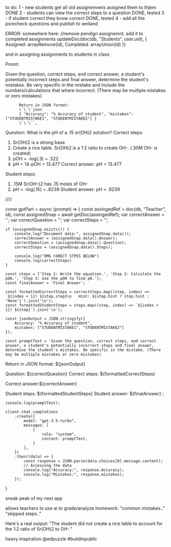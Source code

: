 to do:
1 - new students get all old assignemnets assigned them to thjem DONE 
2 - students can view the correct steps to a question            DONE, tested
3 - if student correct they know correct                          DONE, tested
4 - add all the psrecheck questions and publish to weiland         


ERROR: somewhere here: 
                    //remove pendign assignemnt, add it to completed assignments
                    updateDoc(doc(db, "Students", user.uid), {
                        Assigned: arrayRemove(id),
                        Completed: arrayUnion(id)
                    })

and in assigning assignments to students in class



Promt:

Given the question, correct steps, and correct answer, a student's potentially incorrect steps and final answer, determine the student's mistakes. Be very specific in the mistake and include the numbers/calculations that where incorrect. (There may be multiple mistakes or zero mistakes)


          Return in JSON format:
          \`\`\`json
          { "Accuracy": "% Accuracy of student", "mistakes": ["STUDENTMISTAKE1", "STUDENTMISTAKE2"] }
          \`\`\``,

Question: What is the pH of a .15 sr(OH)2 solution?
Correct steps:
1) Sr(OH)2 is a strong base
2) Create a rice table. Sr(OH)2 is a 1:2 ratio to create OH-. (.30M OH- is created)
3) pOH = -log(.3) = .522
3) pH = 14-pOH = 13.477
Correct answer: pH = 13.477

Student steps:
1) .15M Sr(OH-)2 has .15 moles of OH-
2) pH = -log(.15) = .8239
Student answer: pH = .8239




////


const gptPart = async (prompt) => {
    const assingedRef = doc(db, "Teacher", id);
    const assignedSnap = await getDoc(assingedRef);
    var correctAnswer = '';
    var correctQuestion = '';
    var correctSteps = '';

    if (assignedSnap.exists()) {
        console.log("Document data:", assignedSnap.data());
        correctAnswer = (assignedSnap.data().Answer);
        correctQuestion = (assignedSnap.data().Question);
        correctSteps = (assignedSnap.data().Steps);

        console.log("OMG CORECT STPES BELOW")
        console.log(correctSteps)
    }

    const steps = ['Step 1: Write the equation.', 'Step 2: Calculate the pOH.', 'Step 3: Use the pOH to find pH.'];
    const finalAnswer = 'Final Answer';

    const formattedCorrectSteps = correctSteps.map((step, index) => `${index + 1}) ${step.step}\n   Hint: ${step.hint ? step.hint : 'None'}`).join('\n');
    const formattedStudentSteps = steps.map((step, index) => `${index + 1}) ${step}`).join('\n');

    const jsonOutput = JSON.stringify({
        Accuracy: "% Accuracy of student",
        mistakes: ["STUDENTMISTAKE1", "STUDENTMISTAKE2"]
    });

    const promptText = `Given the question, correct steps, and correct answer, a student's potentially incorrect steps and final answer, determine the student's mistakes. Be specific in the mistake. (There may be multiple mistakes or zero mistakes)

Return in JSON format:
${jsonOutput}

Question: ${correctQuestion}
Correct steps:
${formattedCorrectSteps}

Correct answer:${correctAnswer}

Student steps:
${formattedStudentSteps}
Student answer: ${finalAnswer}`;

    console.log(promptText);

    client.chat.completions
        .create({
            model: "gpt-3.5-turbo",
            messages: [
                {
                    role: "system",
                    content: promptText,
                }
            ],
        })
        .then((data) => {
            const response = JSON.parse(data.choices[0].message.content);
            // Accessing the data
            console.log("Accuracy:", response.Accuracy);
            console.log("Mistakes:", response.mistakes);
        });
}





sneak peak of my next app 

allows teachers to use ai to grade/analyze homework:
"common mistakes.."
"skipped steps.."

Here's a real output:
"The student did not create a rice table to account for the 1:2 ratio of Sr(OH)2 to OH-."

heavy inspiration 
@edpuzzle
 #buildinpublic
